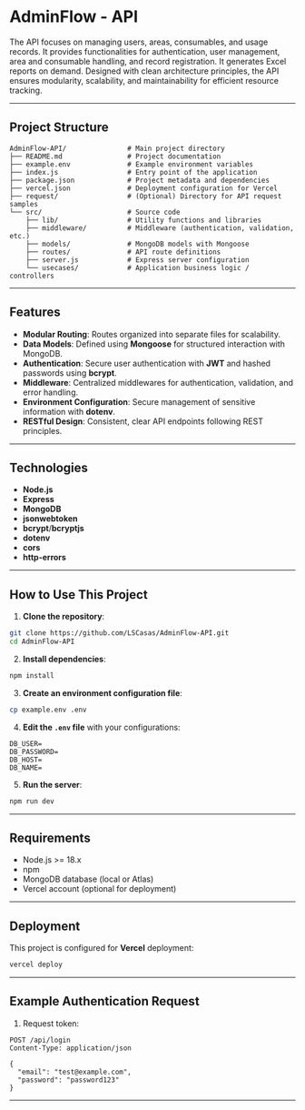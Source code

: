 # AdminFlow - API

The API focuses on managing users, areas, consumables, and usage records. It provides functionalities for authentication, user management, area and consumable handling, and record registration. It generates Excel reports on demand. Designed with clean architecture principles, the API ensures modularity, scalability, and maintainability for efficient resource tracking.

---

## Project Structure

```
AdminFlow-API/               # Main project directory
├── README.md                # Project documentation
├── example.env              # Example environment variables
├── index.js                 # Entry point of the application
├── package.json             # Project metadata and dependencies
├── vercel.json              # Deployment configuration for Vercel
├── request/                 # (Optional) Directory for API request samples
└── src/                     # Source code
    ├── lib/                 # Utility functions and libraries
    ├── middleware/          # Middleware (authentication, validation, etc.)
    ├── models/              # MongoDB models with Mongoose
    ├── routes/              # API route definitions
    ├── server.js            # Express server configuration
    └── usecases/            # Application business logic / controllers
```

---

## Features

- **Modular Routing**: Routes organized into separate files for scalability.
- **Data Models**: Defined using **Mongoose** for structured interaction with MongoDB.
- **Authentication**: Secure user authentication with **JWT** and hashed passwords using **bcrypt**.
- **Middleware**: Centralized middlewares for authentication, validation, and error handling.
- **Environment Configuration**: Secure management of sensitive information with **dotenv**.
- **RESTful Design**: Consistent, clear API endpoints following REST principles.

---

## Technologies

- **Node.js**
- **Express**
- **MongoDB**
- **jsonwebtoken**
- **bcrypt**/**bcryptjs**
- **dotenv**
- **cors**
- **http-errors**

---

## How to Use This Project

1. **Clone the repository**:

```bash
git clone https://github.com/LSCasas/AdminFlow-API.git
cd AdminFlow-API
```

2. **Install dependencies**:

```bash
npm install
```

3. **Create an environment configuration file**:

```bash
cp example.env .env
```

4. **Edit the `.env` file** with your configurations:

```
DB_USER=
DB_PASSWORD=
DB_HOST=
DB_NAME=

```

5. **Run the server**:

```bash
npm run dev
```

---

## Requirements

- Node.js >= 18.x
- npm
- MongoDB database (local or Atlas)
- Vercel account (optional for deployment)

---

## Deployment

This project is configured for **Vercel** deployment:

```bash
vercel deploy
```

---

## Example Authentication Request

1. Request token:

```
POST /api/login
Content-Type: application/json

{
  "email": "test@example.com",
  "password": "password123"
}
```

---
